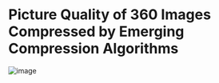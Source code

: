# Picture Quality of 360 Images Compressed by Emerging Compression Algorithms
![image](https://user-images.githubusercontent.com/45574565/214058693-92e385af-b44a-46d3-a870-68ab0b1d77e3.png)

